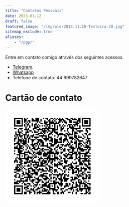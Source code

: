 ```yaml
---
title: "Contatos Pessoais"
date: 2023-01-12
draft: false
featured_image: "/img/old/2013.11.10-Testeira-20.jpg"
sitemap_exclude: true
aliases:
    - "/pgp/"
---
```


Entre em contato comigo através dos seguintes acessos. 

* [Telegram](https://dmcamelo.t.me).
* [Whatsapp](https://wa.me/5544999782647?text=Ol%C3%A1%2C%20gostaria%20de%20conversar%20contigo%20pelo%20Whatsapp.)
* Telefone de contato: 44 999782647

# Cartão de contato

![Cartão de Contato](/img/2023/qr.png "Cartão de contato Dioclecio Camelo")
